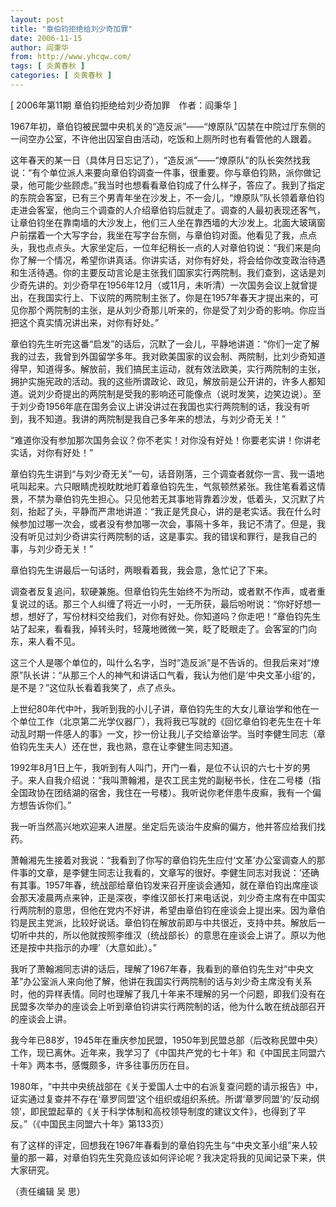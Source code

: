 ```yaml
---
layout: post
title: "章伯钧拒绝给刘少奇加罪"
date: 2006-11-15
author: 阎秉华
from: http://www.yhcqw.com/
tags: [ 炎黄春秋 ]
categories: [ 炎黄春秋 ]
---
```



[ 2006年第11期 章伯钧拒绝给刘少奇加罪　作者：阎秉华 ]

1967年初，章伯钧被民盟中央机关的“造反派”——“燎原队”囚禁在中院过厅东侧的一间空办公室，不许他出囚室自由活动，吃饭和上厕所时也有看管他的人跟着。


这年春天的某一日（具体月日忘记了），“造反派”——“燎原队”的队长突然找我说：“有个单位派人来要向章伯钧调查一件事，很重要。你与章伯钧熟，派你做记录，他可能少些顾虑。”我当时也想看看章伯钧成了什么样子，答应了。我到了指定的东院会客室，已有三个男青年坐在沙发上，不一会儿，“燎原队”队长领着章伯钧走进会客室，他向三个调查的人介绍章伯钧后就走了。调查的人最初表现还客气，让章伯钧坐在靠南墙的大沙发上，他们三人坐在靠西墙的大沙发上。北面大玻璃窗户前摆着一个大写字台，我坐在写字台东侧，与章伯钧对面。他看见了我，点点头，我也点点头。大家坐定后，一位年纪稍长一点的人对章伯钧说：“我们来是向你了解一个情况，希望你讲真话。你讲实话，对你有好处，将会给你改变政治待遇和生活待遇。你的主要反动言论是主张我们国家实行两院制。我们查到，这话是刘少奇先讲的。刘少奇早在1956年12月（或11月，未听清）一次国务会议上就曾提出，在我国实行上、下议院的两院制主张了。你是在1957年春天才提出来的，可见你那个两院制的主张，是从刘少奇那儿听来的，你是受了刘少奇的影响。你应当把这个真实情况讲出来，对你有好处。”


章伯钧先生听完这番“启发”的话后，沉默了一会儿，平静地讲道：“你们一定了解我的过去，我曾到外国留学多年。我对欧美国家的议会制、两院制，比刘少奇知道得早，知道得多。解放前，我们搞民主运动，就有效法欧美，实行两院制的主张，拥护实施宪政的活动。我的这些所谓政论、政见，解放前是公开讲的，许多人都知道。说刘少奇提出的两院制是受我的影响还可能像点（说时发笑，边笑边说）。至于刘少奇1956年底在国务会议上讲没讲过在我国也实行两院制的话，我没有听到，我不知道。我讲的两院制是我自己多年来的想法，与刘少奇无关！”

“难道你没有参加那次国务会议？你不老实！对你没有好处！你要老实讲！你讲老实话，对你有好处！”


章伯钧先生讲到“与刘少奇无关”一句，话音刚落，三个调查者就你一言、我一语地吼叫起来。六只眼睛虎视眈眈地盯着章伯钧先生，气氛顿然紧张。我住笔看着这情景，不禁为章伯钧先生担心。只见他若无其事地背靠着沙发，低着头，又沉默了片刻，抬起了头，平静而严肃地讲道：“我正是凭良心，讲的是老实话。我在什么时候参加过哪一次会，或者没有参加哪一次会，事隔十多年，我记不清了。但是，我没有听见过刘少奇讲实行两院制的话，这是事实。我的错误和罪行，是我自己的事，与刘少奇无关！”

章伯钧先生讲最后一句话时，两眼看着我，我会意，急忙记了下来。


调查者反复追问，软硬兼施。但章伯钧先生始终不为所动，或者默不作声，或者重复说过的话。那三个人纠缠了将近一小时，一无所获，最后吩咐说：“你好好想一想，想好了，写份材料交给我们，对你有好处。你知道吗？你走吧！”章伯钧先生站了起来，看看我，掉转头时，轻蔑地微微一笑，眨了眨眼走了。会客室的门向东，来人看不见。


这三个人是哪个单位的，叫什么名字，当时“造反派”是不告诉的。但我后来对“燎原”队长讲：“从那三个人的神气和讲话口气看，我认为他们是‘中央文革小组’的，是不是？”这位队长看着我笑了，点了点头。


上世纪80年代中叶，我听到我的小儿子讲，章伯钧先生的大女儿章诒学和他在一个单位工作（北京第二光学仪器厂），我将我已写就的《回忆章伯钧老先生在十年动乱时期一件感人的事》一文，抄一份让我儿子交给章诒学。当时李健生同志（章伯钧先生夫人）还在世，我也熟，意在让李健生同志知道。


1992年8月1日上午，我听到有人叫门，开门一看，是位不认识的六七十岁的男子。来人自我介绍说：“我叫萧翰湘，是农工民主党的副秘书长，住在二号楼（指全国政协在团结湖的宿舍，我住在一号楼）。我听说你老伴患牛皮癣，我有一个偏方想告诉你们。”

我一听当然高兴地欢迎来人进屋。坐定后先谈治牛皮癣的偏方，他并答应给我们找药。


萧翰湘先生接着对我说：“我看到了你写的章伯钧先生应付‘文革’办公室调查人的那件事的文章，是李健生同志让我看的，文章写的很好。李健生同志对我说：‘还确有其事。1957年春，统战部给章伯钧发来召开座谈会通知，就在章伯钧出席座谈会那天凌晨两点来钟，正是深夜，李维汉部长打来电话说，刘少奇主席有在中国实行两院制的意思，但他在党内不好讲，希望由章伯钧在座谈会上提出来。因为章伯钧是民主党派，比较好说话。章伯钧在解放前即与中共很近，支持中共。解放后一切听中共的，所以他就按照李维汉（统战部长）的意思在座谈会上讲了。原以为他还是按中共指示的办哩’（大意如此）。”


我听了萧翰湘同志讲的话后，理解了1967年春，我看到的章伯钧先生对“中央文革”办公室派人来向他了解，他讲在我国实行两院制的话与刘少奇主席没有关系时，他的异样表情。同时也理解了我几十年来不理解的另一个问题，即我们没有在民盟多次举办的座谈会上听到章伯钧讲实行两院制的话，他为什么敢在统战部召开的座谈会上讲。


我今年已88岁，1945年在重庆参加民盟，1950年到民盟总部（后改称民盟中央）工作，现已离休。近年来，我学习了《中国共产党的七十年》和《中国民主同盟六十年》两本书，感慨颇多，许多往事历历在目。


1980年，“中共中央统战部在《关于爱国人士中的右派复查问题的请示报告》中，证实通过复查并不存在‘章罗同盟’这个组织或组织系统。所谓‘章罗同盟’的‘反动纲领’，即民盟起草的《关于科学体制和高校领导制度的建议文件》，也得到了平反。”（《中国民主同盟六十年》第133页）


有了这样的评定，回想我在1967年春看到的章伯钧先生与“中央文革小组”来人较量的那一幕，对章伯钧先生究竟应该如何评论呢？我决定将我的见闻记录下来，供大家研究。

（责任编辑 吴 思）


